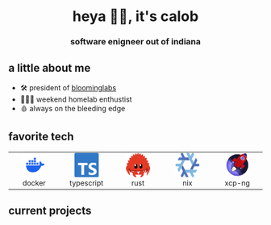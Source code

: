 <h1 align="center">heya 👋🏼, it's calob </h1>
<h3 align="center">software enigneer out of indiana</h3>

## a little about me

- 🛠️ president of [bloominglabs](http://bloominglabs.org/index.php/Main_Page)
- 👨🏻‍💻 weekend homelab enthustist
- 🩸 always on the bleeding edge

## favorite tech

<table>
  <tr>
    <td align="center" width="96">
      <a href="#tech">
        <img src="./assets/logos/docker-mark-blue.svg" width="48" height="48" alt="Docker" />
      </a>
      <br>docker
    </td>
    <td align="center" width="96">
      <a href="#tech">
        <img src="./assets/logos/ts-logo-128.png" width="48" height="48" alt="TypeScript" />
      </a>
      <br>typescript
    </td>
    <td align="center" width="96">
      <a href="#tech">
        <img src="./assets/logos/cuddlyferris.svg" width="48" height="48" alt="Rust" />
      </a>
      <br>rust
    </td>
    <td align="center" width="96">
      <a href="#tech">
        <img src="./assets/logos/nix-snowflake.svg" width="48" height="48" alt="Nix" />
      </a>
      <br>nix
    </td>
    <td align="center" width="96">
      <a href="#tech">
        <img src="./assets/logos/xcp-mainlogo.png" width="48" height="48" alt="XCP-ng" />
      </a>
      <br>xcp-ng
    </td>
  </tr>
</table>

## current projects